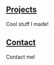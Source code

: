 ## [Projects](https://bananamaster3.github.io/projects)
Cool stuff I made!

## [Contact](https://bananamaster3.github.io/contact)
Contact me!
